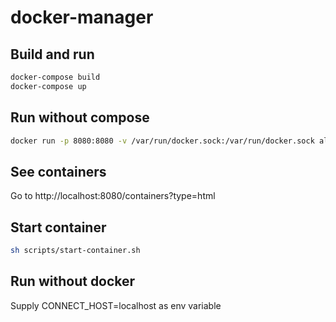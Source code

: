 # docker-manager


## Build and run

```bash
docker-compose build
docker-compose up
```

## Run without compose

```bash
docker run -p 8080:8080 -v /var/run/docker.sock:/var/run/docker.sock alphabetapeter/docker-manager 
```


## See containers

Go to http://localhost:8080/containers?type=html

## Start container

```bash
sh scripts/start-container.sh
```


## Run without docker

Supply CONNECT_HOST=localhost as env variable


